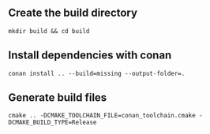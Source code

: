 ## Create the build directory

`mkdir build && cd build`

## Install dependencies with conan

`conan install .. --build=missing --output-folder=.`

## Generate build files

`cmake .. -DCMAKE_TOOLCHAIN_FILE=conan_toolchain.cmake -DCMAKE_BUILD_TYPE=Release`
